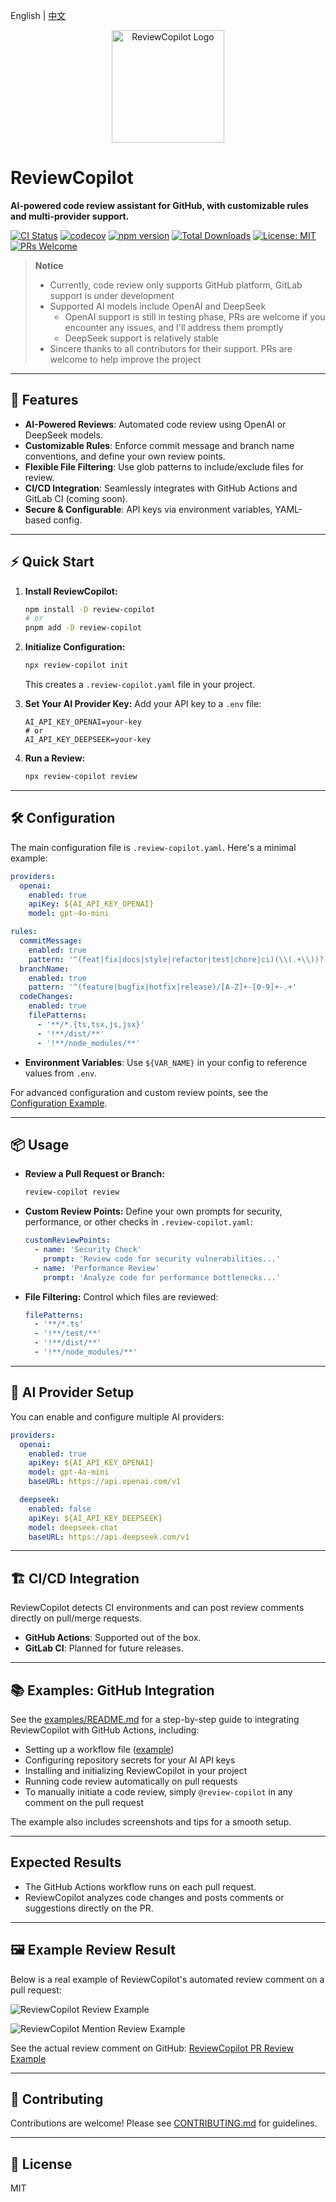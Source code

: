English | [中文](README.zh-CN.md)

<p align="center">
  <img src="public/logo.svg" alt="ReviewCopilot Logo" width="180" />
</p>

# ReviewCopilot

**AI-powered code review assistant for GitHub, with customizable rules and multi-provider support.**

[![CI Status](https://github.com/AlexShan2008/review-copilot/actions/workflows/ci.yml/badge.svg)](https://github.com/AlexShan2008/review-copilot/actions)
[![codecov](https://codecov.io/gh/AlexShan2008/review-copilot/branch/main/graph/badge.svg)](https://codecov.io/gh/AlexShan2008/review-copilot)
[![npm version](https://img.shields.io/npm/v/review-copilot.svg)](https://www.npmjs.com/package/review-copilot)
[![Total Downloads](https://img.shields.io/npm/dt/review-copilot.svg)](https://www.npmjs.com/package/review-copilot)
[![License: MIT](https://img.shields.io/badge/License-MIT-yellow.svg)](https://opensource.org/licenses/MIT)
[![PRs Welcome](https://img.shields.io/badge/PRs-welcome-brightgreen.svg)](https://makeapullrequest.com)

> **Notice**
>
> - Currently, code review only supports GitHub platform, GitLab support is under development
> - Supported AI models include OpenAI and DeepSeek
>   - OpenAI support is still in testing phase, PRs are welcome if you encounter any issues, and I'll address them promptly
>   - DeepSeek support is relatively stable
> - Sincere thanks to all contributors for their support. PRs are welcome to help improve the project

---

## 🚀 Features

- **AI-Powered Reviews**: Automated code review using OpenAI or DeepSeek models.
- **Customizable Rules**: Enforce commit message and branch name conventions, and define your own review points.
- **Flexible File Filtering**: Use glob patterns to include/exclude files for review.
- **CI/CD Integration**: Seamlessly integrates with GitHub Actions and GitLab CI (coming soon).
- **Secure & Configurable**: API keys via environment variables, YAML-based config.

---

## ⚡ Quick Start

1. **Install ReviewCopilot:**

   ```bash
   npm install -D review-copilot
   # or
   pnpm add -D review-copilot
   ```

2. **Initialize Configuration:**

   ```bash
   npx review-copilot init
   ```

   This creates a `.review-copilot.yaml` file in your project.

3. **Set Your AI Provider Key:**
   Add your API key to a `.env` file:

   ```env
   AI_API_KEY_OPENAI=your-key
   # or
   AI_API_KEY_DEEPSEEK=your-key
   ```

4. **Run a Review:**
   ```bash
   npx review-copilot review
   ```

---

## 🛠️ Configuration

The main configuration file is `.review-copilot.yaml`. Here's a minimal example:

```yaml
providers:
  openai:
    enabled: true
    apiKey: ${AI_API_KEY_OPENAI}
    model: gpt-4o-mini

rules:
  commitMessage:
    enabled: true
    pattern: '^(feat|fix|docs|style|refactor|test|chore|ci)(\\(.+\\))?: .{1,50}'
  branchName:
    enabled: true
    pattern: '^(feature|bugfix|hotfix|release)/[A-Z]+-[0-9]+-.+'
  codeChanges:
    enabled: true
    filePatterns:
      - '**/*.{ts,tsx,js,jsx}'
      - '!**/dist/**'
      - '!**/node_modules/**'
```

- **Environment Variables**: Use `${VAR_NAME}` in your config to reference values from `.env`.

For advanced configuration and custom review points, see the [Configuration Example](examples/README.md).

---

## 📦 Usage

- **Review a Pull Request or Branch:**

  ```bash
  review-copilot review
  ```

- **Custom Review Points:**
  Define your own prompts for security, performance, or other checks in `.review-copilot.yaml`:

  ```yaml
  customReviewPoints:
    - name: 'Security Check'
      prompt: 'Review code for security vulnerabilities...'
    - name: 'Performance Review'
      prompt: 'Analyze code for performance bottlenecks...'
  ```

- **File Filtering:**
  Control which files are reviewed:
  ```yaml
  filePatterns:
    - '**/*.ts'
    - '!**/test/**'
    - '!**/dist/**'
    - '!**/node_modules/**'
  ```

---

## 🤖 AI Provider Setup

You can enable and configure multiple AI providers:

```yaml
providers:
  openai:
    enabled: true
    apiKey: ${AI_API_KEY_OPENAI}
    model: gpt-4o-mini
    baseURL: https://api.openai.com/v1

  deepseek:
    enabled: false
    apiKey: ${AI_API_KEY_DEEPSEEK}
    model: deepseek-chat
    baseURL: https://api.deepseek.com/v1
```

---

## 🏗️ CI/CD Integration

ReviewCopilot detects CI environments and can post review comments directly on pull/merge requests.

- **GitHub Actions**: Supported out of the box.
- **GitLab CI**: Planned for future releases.

---

## 📚 Examples: GitHub Integration

See the [examples/README.md](examples/README.md) for a step-by-step guide to integrating ReviewCopilot with GitHub Actions, including:

- Setting up a workflow file ([example](examples/.github/workflows/review.yml))
- Configuring repository secrets for your AI API keys
- Installing and initializing ReviewCopilot in your project
- Running code review automatically on pull requests
- To manually initiate a code review, simply `@review-copilot` in any comment on the pull request

The example also includes screenshots and tips for a smooth setup.

---

## Expected Results

- The GitHub Actions workflow runs on each pull request.
- ReviewCopilot analyzes code changes and posts comments or suggestions directly on the PR.

---

## 🖼️ Example Review Result

Below is a real example of ReviewCopilot's automated review comment on a pull request:

![ReviewCopilot Review Example](./examples/images/review-comments.png)

![ReviewCopilot Mention Review Example](./examples/images/mention-review.png)

See the actual review comment on GitHub: [ReviewCopilot PR Review Example](https://github.com/AlexShan2008/review-copilot/pull/25#issuecomment-2922197158)

---

## 🤝 Contributing

Contributions are welcome! Please see [CONTRIBUTING.md](CONTRIBUTING.md) for guidelines.

---

## 📄 License

MIT
